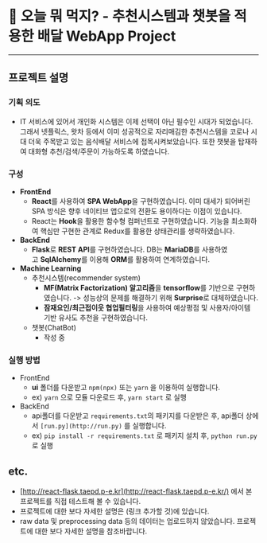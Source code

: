# **🍔 오늘 뭐 먹지? - 추천시스템과 챗봇을 적용한 배달 WebApp Project**

---

## **프로젝트 설명**



### **기획 의도**

- IT 서비스에 있어서 개인화 시스템은 이제 선택이 아닌 필수인 시대가 되었습니다. 그래서 넷플릭스, 왓차 등에서 이미 성공적으로 자리매김한 추천시스템을 코로나 시대 더욱 주목받고 있는 음식배달 서비스에 접목시켜보았습니다. 또한 챗봇을 탑재하여 대화형 추천/검색/주문이 가능하도록 하였습니다.



### **구성**

- **FrontEnd**
    - **React**를 사용하여 **SPA WebApp**을 구현하였습니다. 이미 대세가 되어버린 SPA 방식은 향후 네이티브 앱으로의 전환도 용이하다는 이점이 있습니다.
    - React는 **Hook**을 활용한 함수형 컴퍼넌트로 구현하였습니다. 기능을 최소화하여 핵심만 구현한 관계로 Redux를 활용한 상태관리를 생략하였습니다.
- **BackEnd**
    - **Flask**로 **REST API**를 구현하였습니다. DB는 **MariaDB**를 사용하였고 **SqlAlchemy**를 이용해 **ORM**를 활용하여 연계하였습니다.
- **Machine Learning**
    - 추천시스템(recommender system)
        - **MF(Matrix Factorization) 알고리즘**을 **tensorflow**를 기반으로 구현하였습니다. -> 성능상의 문제를 해결하기 위해 **Surprise**로 대체하였습니다.
        - **잠재요인/최근접이웃 협업필터링**을 사용하여 예상평점 및 사용자/아이템 기반 유사도 추천을 구현하였습니다.
    - 챗봇(ChatBot)
        - 작성 중



### 실행 방법

- FrontEnd
    - **ui** 폴더를 다운받고 `npm(npx)` 또는 `yarn` 을 이용하여 실행합니다.
    - ex) `yarn` 으로 모듈 다운로드 후, `yarn start` 로 실행
- BackEnd
    - api폴더를 다운받고 `requirements.txt`의 패키지를 다운받은 후, api폴더 상에서 `[run.py](http://run.py)` 를 실행합니다.
    - ex) `pip install -r requirements.txt` 로 패키지 설치 후, `python run.py` 로 실행

## etc.



- [http://react-flask.taepd.p-e.kr](http://react-flask.taepd.p-e.kr/) 에서 본 프로젝트를 직접 테스트해 볼 수 있습니다.
- 프로젝트에 대한 보다 자세한 설명은 (링크 추가할 것)에 있습니다.
- raw data 및 preprocessing data 등의 데이터는 업로드하지 않았습니다. 프로젝트에 대한 보다 자세한 설명을 참조바랍니다.
